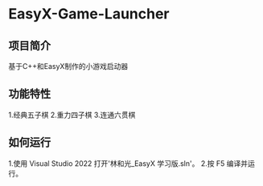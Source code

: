 # EasyX-Game-Launcher

## 项目简介
基于C++和EasyX制作的小游戏启动器

## 功能特性
  1.经典五子棋
  2.重力四子棋
  3.连通六贯棋

## 如何运行
  1.使用 Visual Studio 2022 打开'林和光_EasyX 学习版.sln'。
  2.按 F5 编译并运行。
